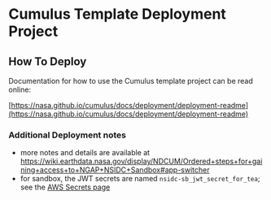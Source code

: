 # Cumulus Template Deployment Project
## How To Deploy
Documentation for how to use the Cumulus template project can be read online:

[https://nasa.github.io/cumulus/docs/deployment/deployment-readme](https://nasa.github.io/cumulus/docs/deployment/deployment-readme)

### Additional Deployment notes

* more notes and details are available at
  https://wiki.earthdata.nasa.gov/display/NDCUM/Ordered+steps+for+gaining+access+to+NGAP+NSIDC+Sandbox#app-switcher
* for sandbox, the JWT secrets are named `nsidc-sb_jwt_secret_for_tea`; see the
  [AWS Secrets
  page](https://us-west-2.console.aws.amazon.com/secretsmanager/home?region=us-west-2#/listSecrets)
